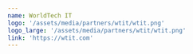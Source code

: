 ```yaml
---
name: WorldTech IT
logo: '/assets/media/partners/wtit/wtit.png'
logo_large: '/assets/media/partners/wtit/wtit.png'
link: 'https://wtit.com'
---
```

